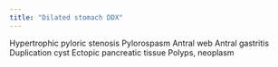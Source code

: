 ```yaml
---
title: "Dilated stomach DDX"
---
```

Hypertrophic pyloric stenosis
Pylorospasm
Antral web
Antral gastritis
Duplication cyst
Ectopic pancreatic tissue
Polyps, neoplasm

